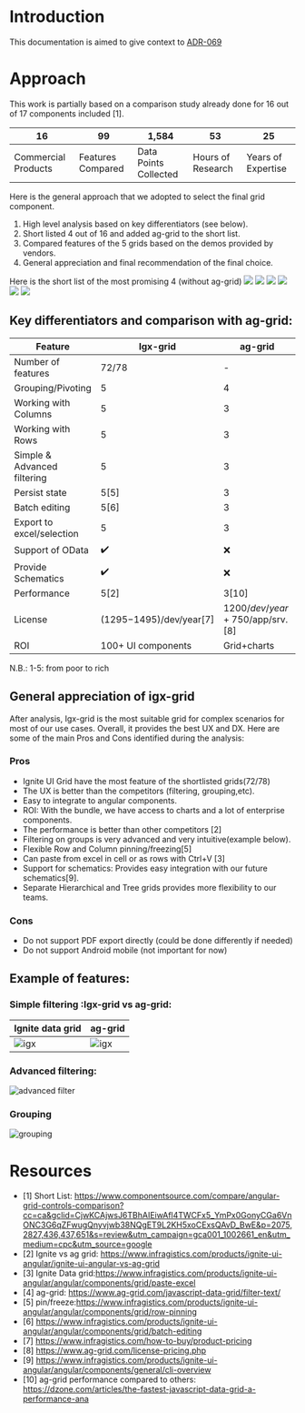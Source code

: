 # Introduction
This documentation is aimed to give context to [ADR-069](../decisions/0069-ui-theme-grids-and%20tables.md)
# Approach
This work is partially based on a comparison study already done for 16 out of 17 components included [1].

|16|99|1,584|53|25|
|-|-|-|-|-|
|Commercial Products|Features Compared|Data Points Collected|Hours of Research|Years of Expertise|

Here is the general approach that we adopted to select the final grid component.
1. High level analysis based on key differentiators (see below).
2. Short listed 4 out of 16 and added ag-grid to the short list.
3. Compared features of the 5 grids based on the demos provided by vendors.
4. General appreciation and final recommendation of the final choice.

Here is the short list of the most promising 4 (without ag-grid)
![](../images/grids/header.PNG)
![](../images/grids/comp-standard-features.PNG)
![](../images/grids/comp-cell-types.PNG)
![](../images/grids/comp-data-sources.PNG)
![](../images/grids/comp-rows-cells.PNG)
![](../images/grids/comp-export-format.PNG)

## Key differentiators and comparison with ag-grid:
|Feature|Igx-grid|ag-grid|
|-|-|-|
|Number of features|72/78|-|
|Grouping/Pivoting|5|4|
|Working with Columns |5|3|
|Working with Rows|5|3|
|Simple & Advanced filtering|5|3|
|Persist state|5[5]|3|
|Batch editing|5[6]|3|
|Export to excel/selection|5|3|
|Support of OData|:heavy_check_mark:|:x:|
|Provide Schematics|:heavy_check_mark:|:x:|
|Performance|5[2]|3[10]|
|License|(1295$-1495$)/dev/year[7]|1200$/dev/year+750$/app/srv.[8]|
|ROI|100+ UI components|Grid+charts|
N.B.: 1-5: from poor to rich
## General appreciation of igx-grid
After analysis, Igx-grid is the most suitable grid for complex scenarios for most of our use cases. Overall, it provides the best UX and DX.
Here are some of the main Pros and Cons identified during the analysis:
### Pros
- Ignite UI Grid have the most feature of the shortlisted grids(72/78)
- The UX is better than the competitors (filtering, grouping,etc).
- Easy to integrate to angular components.
- ROI: With the bundle, we have access to charts and a lot of enterprise components.
- The performance is better than other competitors [2]
- Filtering on groups is very advanced and very intuitive(example below).
- Flexible Row and Column pinning/freezing[5]
- Can paste from excel in cell or as rows with Ctrl+V [3]
- Support for schematics: Provides easy integration with our future schematics[9].
- Separate Hierarchical and Tree grids provides more flexibility to our teams.
### Cons
- Do not support PDF export directly (could be done differently if needed)
- Do not support Android mobile (not important for now) 
## Example of features:
### **Simple filtering** :Igx-grid vs ag-grid:
|Ignite data grid|ag-grid|
|-|-|
|![igx](../images/grids/igx-filtering-text.PNG)|![igx](../images/grids/ag-grid-filtering-text.PNG)|
### **Advanced filtering**:
![advanced filter](../images/grids/igx-advanced-filtering.PNG)
### **Grouping**
![grouping](../images/grids/igx-grouping.PNG)
# Resources
- [1] Short List: https://www.componentsource.com/compare/angular-grid-controls-comparison?cc=ca&gclid=CjwKCAjwsJ6TBhAIEiwAfl4TWCFx5_YmPx0GonyCGa6VnONC3G6qZFwugQnyvjwb38NQgET9L2KH5xoCExsQAvD_BwE&p=2075,2827,436,437,651&s=review&utm_campaign=gca001_1002661_en&utm_medium=cpc&utm_source=google
- [2] Ignite vs ag grid: https://www.infragistics.com/products/ignite-ui-angular/ignite-ui-angular-vs-ag-grid
- [3] Ignite Data grid:https://www.infragistics.com/products/ignite-ui-angular/angular/components/grid/paste-excel
- [4] ag-grid: https://www.ag-grid.com/javascript-data-grid/filter-text/
- [5] pin/freeze:https://www.infragistics.com/products/ignite-ui-angular/angular/components/grid/row-pinning
- [6] https://www.infragistics.com/products/ignite-ui-angular/angular/components/grid/batch-editing
- [7] https://www.infragistics.com/how-to-buy/product-pricing
- [8] https://www.ag-grid.com/license-pricing.php
- [9] https://www.infragistics.com/products/ignite-ui-angular/angular/components/general/cli-overview
- [10] ag-grid performance compared to others: https://dzone.com/articles/the-fastest-javascript-data-grid-a-performance-ana

